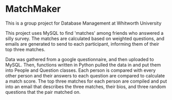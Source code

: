 # MatchMaker
This is a group project for Database Management at Whitworth University

This project uses MySQL to find 'matches' among friends who answered a silly survey.  The matches are calculated based on weighted questions, and emails are generated to send to each participant, informing them of their top three matches.

Data was gathered from a google questionnaire, and then uploaded to MySQL. Then, functions written in Python pulled the data in and put them into People and Question classes.  Each person is compared with every other person and their answers to each question are compared to calculate a match score.  The top three matches for each person are compiled and put into an email that describes the three matches, their bios, and three random questions that the pair matched on.
